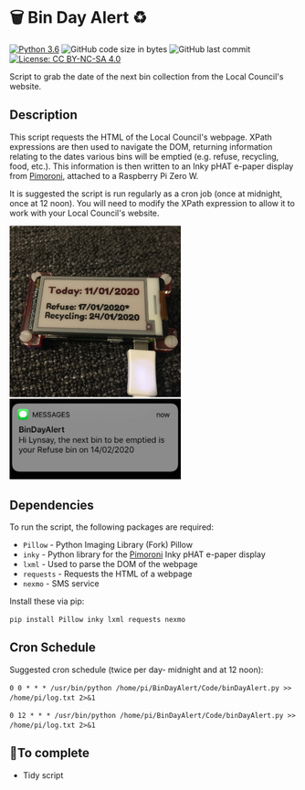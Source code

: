 # 🗑 Bin Day Alert ♻️

[![Python 3.6](https://img.shields.io/badge/python-3.6+-blue.svg)](https://www.python.org/downloads/release/python-360/)  ![GitHub code size in bytes](https://img.shields.io/github/languages/code-size/Lynsay/BinDayAlert)  ![GitHub last commit](https://img.shields.io/github/last-commit/Lynsay/BinDayAlert)  [![License: CC BY-NC-SA 4.0](https://img.shields.io/badge/License-CC%20BY--NC--SA%204.0-lightgrey.svg)](https://creativecommons.org/licenses/by-nc-sa/4.0/)

Script to grab the date of the next bin collection from the Local Council's website.

## Description
This script requests the HTML of the Local Council's webpage.  XPath expressions are then used to navigate the DOM, returning information relating to the dates various bins will be emptied (e.g. refuse, recycling, food, etc.).  This information is then written to an Inky pHAT e-paper display from [Pimoroni](https://github.com/pimoroni), attached to a Raspberry Pi Zero W.  

It is suggested the script is run regularly as a cron job (once at midnight, once at 12 noon).  You will need to modify the XPath expression to allow it to work with your Local Council's website.

<img src="BinDayAlert.jpg" alt="Bin Day Alert" title="Bin Day Alert" width="300" height="300" />
<img src="BinDayAlertSMS.jpg" alt="Bin Day Alert SMS" title="Bin Day Alert SMS" width="300"  />

## Dependencies
To run the script, the following packages are required:

* `Pillow` - Python Imaging Library (Fork) Pillow
* `inky` - Python library for the [Pimoroni](https://github.com/pimoroni) Inky pHAT e-paper display
* `lxml` - Used to parse the DOM of the webpage
* `requests` - Requests the HTML of a webpage
* `nexmo` - SMS service

Install these via pip:

`pip install Pillow inky lxml requests nexmo`

## Cron Schedule
Suggested cron schedule (twice per day- midnight and at 12 noon):

`0 0 * * * /usr/bin/python /home/pi/BinDayAlert/Code/binDayAlert.py >> /home/pi/log.txt 2>&1`

`0 12 * * * /usr/bin/python /home/pi/BinDayAlert/Code/binDayAlert.py >> /home/pi/log.txt 2>&1`

## 🔨To complete
- Tidy script
